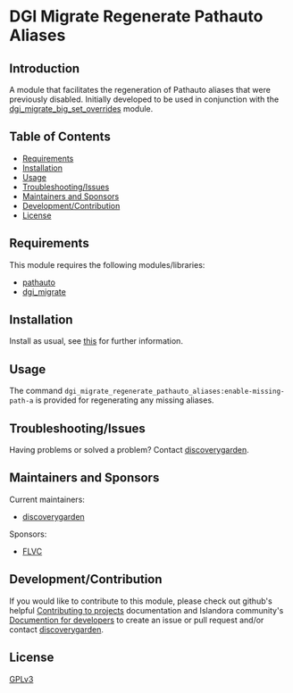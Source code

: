 # DGI Migrate Regenerate Pathauto Aliases

## Introduction

A module that facilitates the regeneration of Pathauto aliases that were previously disabled. Initially developed to be used in conjunction with the [dgi_migrate_big_set_overrides](https://github.com/discoverygarden/dgi_migrate/tree/2.x/modules/dgi_migrate_big_set_overrides) module.

## Table of Contents

* [Requirements](#requirements)
* [Installation](#installation)
* [Usage](#usage)
* [Troubleshooting/Issues](#troubleshootingissues)
* [Maintainers and Sponsors](#maintainers-and-sponsors)
* [Development/Contribution](#developmentcontribution)
* [License](#license)

## Requirements

This module requires the following modules/libraries:

* [pathauto](https://www.drupal.org/project/pathauto)
* [dgi_migrate](https://www.drupal.org/discoverygarden/dgi_migrate)

## Installation

Install as usual, see
[this](https://drupal.org/documentation/install/modules-themes/modules-8) for
further information.


## Usage

The command `dgi_migrate_regenerate_pathauto_aliases:enable-missing-path-a` is provided for regenerating any missing aliases.


## Troubleshooting/Issues

Having problems or solved a problem? Contact
[discoverygarden](http://support.discoverygarden.ca).

## Maintainers and Sponsors

Current maintainers:

* [discoverygarden](http://www.discoverygarden.ca)

Sponsors:

* [FLVC](https://www.flvc.org)

## Development/Contribution

If you would like to contribute to this module, please check out github's helpful
[Contributing to projects](https://docs.github.com/en/get-started/quickstart/contributing-to-projects) documentation and Islandora community's [Documention for developers](https://islandora.github.io/documentation/contributing/CONTRIBUTING/#github-issues) to create an issue or pull request and/or
contact [discoverygarden](http://support.discoverygarden.ca).

## License

[GPLv3](http://www.gnu.org/licenses/gpl-3.0.txt)
